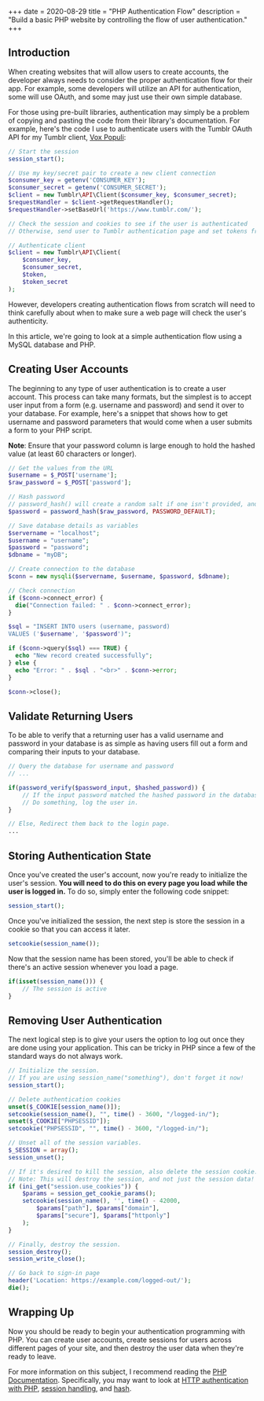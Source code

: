 +++
date = 2020-08-29
title = "PHP Authentication Flow"
description = "Build a basic PHP website by controlling the flow of user authentication."
+++

## Introduction

When creating websites that will allow users to create accounts, the developer
always needs to consider the proper authentication flow for their app. For
example, some developers will utilize an API for authentication, some will use
OAuth, and some may just use their own simple database.

For those using pre-built libraries, authentication may simply be a problem of
copying and pasting the code from their library's documentation. For example,
here's the code I use to authenticate users with the Tumblr OAuth API for my
Tumblr client, [Vox Populi](https://github.com/christian-cleberg/vox-populi/):

```php
// Start the session
session_start();

// Use my key/secret pair to create a new client connection
$consumer_key = getenv('CONSUMER_KEY');
$consumer_secret = getenv('CONSUMER_SECRET');
$client = new Tumblr\API\Client($consumer_key, $consumer_secret);
$requestHandler = $client->getRequestHandler();
$requestHandler->setBaseUrl('https://www.tumblr.com/');

// Check the session and cookies to see if the user is authenticated
// Otherwise, send user to Tumblr authentication page and set tokens from Tumblr's response

// Authenticate client
$client = new Tumblr\API\Client(
    $consumer_key,
    $consumer_secret,
    $token,
    $token_secret
);
```

However, developers creating authentication flows from scratch will need to
think carefully about when to make sure a web page will check the user's
authenticity.

In this article, we're going to look at a simple authentication flow using a
MySQL database and PHP.

## Creating User Accounts

The beginning to any type of user authentication is to create a user account.
This process can take many formats, but the simplest is to accept user input
from a form (e.g. username and password) and send it over to your database. For
example, here's a snippet that shows how to get username and password parameters
that would come when a user submits a form to your PHP script.

**Note**: Ensure that your password column is large enough to hold the hashed
value (at least 60 characters or longer).

```php
// Get the values from the URL
$username = $_POST['username'];
$raw_password = $_POST['password'];

// Hash password
// password_hash() will create a random salt if one isn't provided, and this is generally the easiest and most secure approach.
$password = password_hash($raw_password, PASSWORD_DEFAULT);

// Save database details as variables
$servername = "localhost";
$username = "username";
$password = "password";
$dbname = "myDB";

// Create connection to the database
$conn = new mysqli($servername, $username, $password, $dbname);

// Check connection
if ($conn->connect_error) {
  die("Connection failed: " . $conn->connect_error);
}

$sql = "INSERT INTO users (username, password)
VALUES ('$username', '$password')";

if ($conn->query($sql) === TRUE) {
  echo "New record created successfully";
} else {
  echo "Error: " . $sql . "<br>" . $conn->error;
}

$conn->close();
```

## Validate Returning Users

To be able to verify that a returning user has a valid username and password in
your database is as simple as having users fill out a form and comparing their
inputs to your database.

```php
// Query the database for username and password
// ...

if(password_verify($password_input, $hashed_password)) {
    // If the input password matched the hashed password in the database
    // Do something, log the user in.
}

// Else, Redirect them back to the login page.
...
```

## Storing Authentication State

Once you've created the user's account, now you're ready to initialize the
user's session. **You will need to do this on every page you load while the user
is logged in.** To do so, simply enter the following code snippet:

```php
session_start();
```

Once you've initialized the session, the next step is store the session in a
cookie so that you can access it later.

```php
setcookie(session_name());
```

Now that the session name has been stored, you'll be able to check if there's an
active session whenever you load a page.

```php
if(isset(session_name())) {
    // The session is active
}
```

## Removing User Authentication

The next logical step is to give your users the option to log out once they are
done using your application. This can be tricky in PHP since a few of the
standard ways do not always work.

```php
// Initialize the session.
// If you are using session_name("something"), don't forget it now!
session_start();

// Delete authentication cookies
unset($_COOKIE[session_name()]);
setcookie(session_name(), "", time() - 3600, "/logged-in/");
unset($_COOKIE["PHPSESSID"]);
setcookie("PHPSESSID", "", time() - 3600, "/logged-in/");

// Unset all of the session variables.
$_SESSION = array();
session_unset();

// If it's desired to kill the session, also delete the session cookie.
// Note: This will destroy the session, and not just the session data!
if (ini_get("session.use_cookies")) {
    $params = session_get_cookie_params();
    setcookie(session_name(), '', time() - 42000,
        $params["path"], $params["domain"],
        $params["secure"], $params["httponly"]
    );
}

// Finally, destroy the session.
session_destroy();
session_write_close();

// Go back to sign-in page
header('Location: https://example.com/logged-out/');
die();
```

## Wrapping Up

Now you should be ready to begin your authentication programming with PHP. You
can create user accounts, create sessions for users across different pages of
your site, and then destroy the user data when they're ready to leave.

For more information on this subject, I recommend reading the
[PHP Documentation](https://www.php.net/). Specifically, you may want to look at
[HTTP authentication with PHP](https://www.php.net/manual/en/features.http-auth.php),
[session handling](https://www.php.net/manual/en/book.session.php), and
[hash](https://www.php.net/manual/en/function.hash.php).
